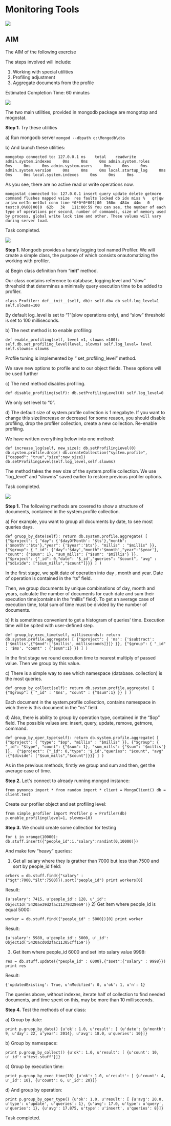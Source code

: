 # Monitoring Tools

![](../images/monitoring-tools-1.png)

## AIM

The AIM of the following exercise

The steps involved will include:

1.  Working with special utilities
2.	Profiling adjustment
3.	Aggregate documents from the profile


Estimated Completion Time: 60 minutes 

![](../images/monitoring-tools-2.png)

The two main utilities, provided in mongodb package are mongotop and mogostat.

**Step 1.** Try these utilities

a)	Run mongodb server
``
mongod --dbpath c:\Mongodb\dbs
``

b)	And launch these utilities:

``
mongotop
connected to: 127.0.0.1
    ns    total    readwrite
    admin.system.indexes     0ms     0ms     0ms
     admin.system.roles     0ms     0ms     0ms
     admin.system.users     0ms     0ms     0ms
    admin.system.version     0ms     0ms     0ms
     local.startup_log     0ms     0ms     0ms
    local.system.indexes     0ms     0ms     0ms
    ``

As you see, there are no active read or write operations now.

``
mongostat
connected to: 127.0.0.1
insert query update delete getmore command flushes mapped vsize  res faults locked db idx miss %   qr|qw  ar|aw netIn netOut conn time
*0*0*0*001|00  160m  484m  44m   0 test:0.0%00|00|0  62b   3k   111:00:59
You can see, the number of each type of operations per second, number of commands, size of memory used by process, global write lock time and other. These values will vary during server load.
``

Task completed.

![](../images/monitoring-tools-3.png)

**Step 1.**  Mongodb provides a handy logging tool named Profiler. 
We will create a simple class, the purpose of which consists onautomatizing the working with profiler.

a)	Begin class definition from “__init__” method.

Our class contains reference to database, logging level and “slow” threshold that determines a minimally query execution time to be added to profiler. 

``
class Profiler:
def__init__(self, db):
  self.db= db
  self.log_level=1
  self.slowms=100
  ``
  
By default log_level is set to “1”(slow operations only), and “slow” threshold is set to 100 milliseconds.

b)	The next method is to enable profiling:

``
def enable_profiling(self, level =1, slowms =100):
  self.db.set_profiling_level(level, slowms)
  self.log_level= level
  self.slowms= slowms
 ``
 
Profile tuning is implemented by “ set_profiling_level” method.

We save new options to profile and to our object fields. These options will be used further

c)	The next method disables profiling.

``
def disable_profiling(self):
  db.setProfilingLevel(0)
  self.log_level=0
``

We only set level to “0”.

d)	The default size of system.profile collection is 1 megabyte. If you want to change this size(increase or decrease) for some reason, you should disable profiling, drop the profiler collection, create a new collection. Re-enable profiling.

We have written everything below into one method:

``
def increase_log(self, new_size):
  db.setProfilingLevel(0)
  db.system.profile.drop()
  db.createCollection("system.profile",{"capped": "true","size":new_size})
  db.setProfilingLevel(self.log_level,self.slowms)
 `` 

The method takes the new size of the system.profile collection. We use “log_level” and “slowms” saved earlier to restore previous profiler options.

Task completed.

![](../images/monitoring-tools-4.png)

**Step 1.**  The following methods are covered to show a structure of documents, contained in the system.profile collection.

a)	For example, you want to group all documents by date, to see most queries days.

``
def gruop_by_date(self):
return db.system.profile.aggregate(
[
{"$project": {
"day": {'$dayOfMonth': '$ts'},"month": {'$month':'$ts'},"year": {'$year':'$ts'},
"millis" : "$millis"
}},
``
``
{"$group": {
"_id": {"day":'$day',"month":'$month',"year":'$year'},
"count": {"$sum": 1},
"sum_mills": {"$sum": '$millis'}
}}, 
{"$project": {"_id": 0,"date": '$_id',"queries": "$count",
"avg" : {"$divide": ["$sum_mills","$count"]}}}
]
)
``

In the first stage, we split date of operation into day , month and year. Date of operation is contained in the “ts” field.

Then, we group documents by unique combinations of day, month and years, calculate the number of documents for each date and sum their execution time(contains in the “millis” field). To get an average case of execution time, total sum of time must be divided by the number of documents.

b)	It is sometimes convenient to get a histogram of queries' time. Execution time will be spited with user-defined step.

``
def gruop_by_exec_time(self, milliseconds):
return db.system.profile.aggregate(
[
{"$project": {
'ms': {'$subtract':['$millis',{"$mod":['$millis', milliseconds]}]}
}},
{"$group": {
"_id" : '$ms',
"count" : {"$sum":1}
}}
]
)
``

In the first stage we round execution time to nearest multiply of passed value. Then we group by this value.

c)	There is a simple way to see which namespace (database. collection) is the most queries.

``
def group_by_collect(self):
return db.system.profile.aggregate(
[
{"$group": {
"_id" : '$ns',
"count" : {"$sum":1}
}}
]
)
``

Each document in the system.profile collection, contains namespace in wich there is this document in the “ns” field.

d)	Also, there is ability to group by operation type, contained in the “$op” field. The possible values are: insert, query, update, remove, getmore, command.

``
def group_by_oper_type(self):
return db.system.profile.aggregate(
[
{"$project": {
"type": "$op",
"millis" : "$millis"
}},
{"$group": {
"_id": "$type",
"count": {"$sum": 1},
"sum_mills": {"$sum": '$millis'}
}}, 
{"$project": {"_id": 0,"type": '$_id',"queries": "$count",
"avg" :{"$divide": ["$sum_mills","$count"]}}}
]
)
``

As in the previous methods, firstly we group and sum and then, get the average case of time.

**Step 2.**  Let's connect to already running mongod instance:

``
from pymongo import *
from random import *
client = MongoClient()
db = client.test
``

Create our profiler object and set profiling level:

``
from simple_profiler import Profiler
p = Profiler(db)
p.enable_profiling(level=1, slowms=10)
``

**Step 3.**  We should create some collection for testing

``
for i in xrange(10000):
  db.stuff.insert({"people_id":i,"salary":randint(0,10000)})
  ``
  
And make few “heavy” queries:

1)	Get all salary where they is grather than 7000 but less than 7500 and sort by people_id field:

``
orkers = db.stuff.find({"salary" : {"$gt":7000,"$lt":7500}}).sort("people_id")
print workers[0]
``

Result:

``
{u'salary': 7415, u'people_id': 128, u'_id': ObjectId('5420ae39d2fac11379328e69')}
``
2)	Get item where people_id is equal 5000:

``
worker = db.stuff.find({"people_id" : 5000})[0]
print worker
``

Result:

``
{u'salary': 5980, u'people_id': 5000, u'_id': ObjectId('5420acd0d2fac11305cff159')}
``

3)	Get item where people_id 6000 and set into salary value 9998:

``
res = db.stuff.update({"people_id" : 6000},{"$set":{"salary" : 9998}})
print res
``

Result:

``
{'updatedExisting': True, u'nModified': 0, u'ok': 1, u'n': 1}
``

The queries above, without indexes, iterate half of collection to find needed documents, and time spent on this, may be more than 10 milliseconds.

**Step 4.**  Test the methods of our class:	

a)	Group by date:

``
print p.gruop_by_date()
{u'ok': 1.0, u'result': [
{u'date': {u'month': 9, u'day': 22, u'year': 2014}, u'avg': 18.0, u'queries': 10}]}
``

b)	Group by namespace:

``
print p.group_by_collect()
{u'ok': 1.0, u'result': [
{u'count': 10, u'_id': u'test.stuff'}]}
``

c)	Group by execution time:

``
print p.gruop_by_exec_time(10)
{u'ok': 1.0, u'result': [
{u'count': 4, u'_id': 10},
{u'count': 6, u'_id': 20}]}
``

d)	And group by operation:

``
print p.group_by_oper_type()
{u'ok': 1.0, u'result': [
{u'avg': 20.0, u'type': u'update', u'queries': 1},
{u'avg': 17.0, u'type': u'query', u'queries': 1},
{u'avg': 17.875, u'type': u'insert', u'queries': 8}]}
``

Task completed. 






